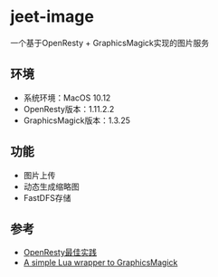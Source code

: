 # jeet-image
一个基于OpenResty + GraphicsMagick实现的图片服务

## 环境
 - 系统环境：MacOS 10.12
 - OpenResty版本：1.11.2.2
 - GraphicsMagick版本：1.3.25

## 功能
 - 图片上传
 - 动态生成缩略图
 - FastDFS存储

## 参考
 - [OpenResty最佳实践](https://moonbingbing.gitbooks.io/openresty-best-practices/content/lua/brief.html)
 - [A simple Lua wrapper to GraphicsMagick](https://github.com/clementfarabet/graphicsmagick)
